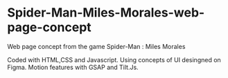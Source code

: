 # Spider-Man-Miles-Morales-web-page-concept
Web page concept from the game Spider-Man : Miles Morales 

Coded with HTML,CSS and Javascript. Using concepts of UI desingned on Figma.
Motion features with GSAP and Tilt.Js.
